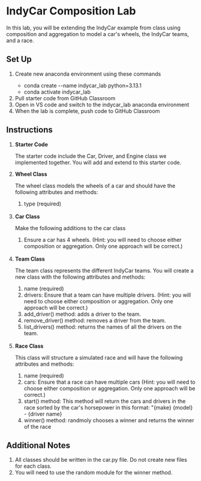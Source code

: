 # IndyCar Composition Lab

In this lab, you will be extending the IndyCar example from class using composition and aggregation to model a car's wheels, the IndyCar teams, and a race. 

## Set Up
<ol>
	<li>Create new anaconda environment using these commands</li>
	<ul>
		<li>conda create --name indycar_lab python=3.13.1</li>
		<li>conda activate indycar_lab</li>
	</ul>
	<li>Pull starter code from GitHub Classroom</li>
	<li>Open in VS code and switch to the indycar_lab anaconda environment</li>
	<li>When the lab is complete, push code to GitHub Classroom</li>
</ol>

## Instructions
<ol>
  <li><strong>Starter Code</strong></li>
  <p>The starter code include the Car, Driver, and Engine class we implemented together. You will add and extend to this starter code.</p>
  <li><strong>Wheel Class</strong></li>
  <p>The wheel class models the wheels of a car and should have the following attributes and methods:</p>
  <ol>
    <li>type (required)</li>
  </ol>
  <br>
  <li><strong>Car Class</strong></li>
  <p>Make the following additions to the car class</p>
  <ol>
    <li>Ensure a car has 4 wheels. (Hint: you will need to choose either composition or aggregation. Only one approach will be correct.)</li>
  </ol>
  <br>
  <li><strong>Team Class</strong></li>
  <p>The team class represents the different IndyCar teams. You will create a new class with the following attributes and methods:</p>
  <ol>
    <li>name (required)</li>
    <li>drivers: Ensure that a team can have multiple drivers. (Hint: you will need to choose either composition or aggregation. Only one approach will be correct.)</li>
    <li>add_driver() method: adds a driver to the team.</li>
	<li>remove_driver() method: removes a driver from the team. </li>
    <li>list_drivers() method: returns the names of all the drivers on the team.</li>
  </ol>
  <br>
  <li><strong>Race Class</strong></li>
  <p>This class will structure a simulated race and will have the following attributes and methods:</p>
  <ol>
    <li>name (required)</li>
    <li>cars: Ensure that a race can have multiple cars (Hint: you will need to choose either composition or aggregation. Only one approach will be correct.)</li>
    <li>start() method: This method will return the cars and drivers in the race sorted by the car's horsepower in this format: "{make} {model} - {driver name}</li>
    <li>winner() method: randmoly chooses a winner and returns the winner of the race</li>
  </ol>
</ol>
</ol>

## Additional Notes
<ol>
  <li>All classes should be written in the car.py file. Do not create new files for each class.</li>
  <li>You will need to use the random module for the winner method.</li>
</ol>
